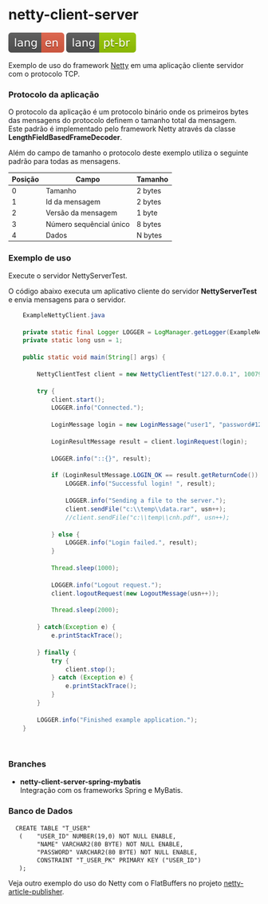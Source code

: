 # netty-client-server
[![en](https://github.com/renatocunha216/common/blob/main/images/lang-en.svg?raw=true)](https://github.com/renatocunha216/netty-client-server/blob/main/README.en.md)
[![pt-br](https://github.com/renatocunha216/common/blob/main/images/lang-pt-br.svg?raw=true)](https://github.com/renatocunha216/netty-client-server/blob/main/README.md)

Exemplo de uso do framework [Netty](https://netty.io/) em uma aplicação cliente servidor com o protocolo TCP.

### Protocolo da aplicação

O protocolo da aplicação é um protocolo binário onde os primeiros bytes das mensagens do protocolo definem o tamanho total da mensagem.<br>
Este padrão é implementado pelo framework Netty através da classe **LengthFieldBasedFrameDecoder**.<br>

Além do campo de tamanho o protocolo deste exemplo utiliza o seguinte padrão para todas as mensagens.<br>

| Posição | Campo                    | Tamanho                 |
|---------|--------------------------|-------------------------|
|  0      |  Tamanho                 | 2 bytes                 |
|  1      |  Id da mensagem          | 2 bytes                 |
|  2      |  Versão da mensagem      | 1 byte                  |
|  3      |  Número sequêncial único | 8 bytes                 |
|  4      |  Dados                   | N bytes                 |


### Exemplo de uso

Execute o servidor NettyServerTest.<br>

O código abaixo executa um aplicativo cliente do servidor **NettyServerTest** e envia mensagens para o servidor.<br>


```java
    ExampleNettyClient.java
    
    private static final Logger LOGGER = LogManager.getLogger(ExampleNettyClient.class);
    private static long usn = 1;

    public static void main(String[] args) {

        NettyClientTest client = new NettyClientTest("127.0.0.1", 10079);

        try {
            client.start();
            LOGGER.info("Connected.");

            LoginMessage login = new LoginMessage("user1", "password#123", usn++);

            LoginResultMessage result = client.loginRequest(login);

            LOGGER.info("::{}", result);

            if (LoginResultMessage.LOGIN_OK == result.getReturnCode()) {
                LOGGER.info("Successful login! ", result);

                LOGGER.info("Sending a file to the server.");
                client.sendFile("c:\\temp\\data.rar", usn++);
                //client.sendFile("c:\\temp\\cnh.pdf", usn++);

            } else {
                LOGGER.info("Login failed.", result);
            }

            Thread.sleep(1000);

            LOGGER.info("Logout request.");
            client.logoutRequest(new LogoutMessage(usn++));

            Thread.sleep(2000);

        } catch(Exception e) {
            e.printStackTrace();

        } finally {
            try {
                client.stop();
            } catch (Exception e) {
                e.printStackTrace();
            }
        }

        LOGGER.info("Finished example application.");
    }
```
<br>

### Branches

- **netty-client-server-spring-mybatis**<br>
Integração com os frameworks Spring e MyBatis.<br>


### Banco de Dados 

```
  CREATE TABLE "T_USER"
   (    "USER_ID" NUMBER(19,0) NOT NULL ENABLE,
        "NAME" VARCHAR2(80 BYTE) NOT NULL ENABLE,
        "PASSWORD" VARCHAR2(80 BYTE) NOT NULL ENABLE,
        CONSTRAINT "T_USER_PK" PRIMARY KEY ("USER_ID")
   );
```


Veja outro exemplo do uso do Netty com o FlatBuffers no projeto [netty-article-publisher](https://github.com/renatocunha216/netty-article-publisher).